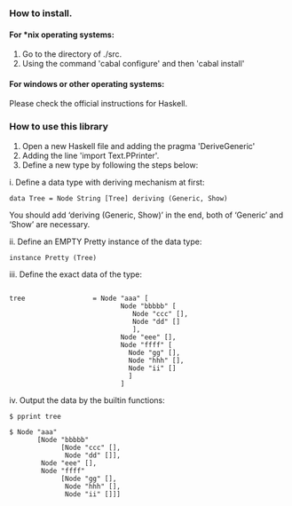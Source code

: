 ### How to install.

#### For *nix operating systems:

1. Go to the directory of ./src.
2. Using the command 'cabal configure' and then 'cabal install'

#### For windows or other operating systems:

Please check the official instructions for Haskell.

### How to use this library

1. Open a new Haskell file and adding the pragma 'DeriveGeneric'
2. Adding the line 'import Text.PPrinter'.
3. Define a new type by following the steps below:

i. Define a data type with deriving mechanism at first:

```
data Tree = Node String [Tree] deriving (Generic, Show)
```

You should add ‘deriving (Generic, Show)’ in the end, both of ‘Generic’ and ‘Show’ are necessary.

ii. Define an EMPTY Pretty instance of the data type:

```
instance Pretty (Tree)
```

iii. Define the exact data of the type:

```

tree                 = Node "aaa" [
                            Node "bbbbb" [
                               Node "ccc" [],
                               Node "dd" []
                               ],
                            Node "eee" [],
                            Node "ffff" [
                              Node "gg" [],
                              Node "hhh" [],
                              Node "ii" []
                              ]
                            ]

```

iv. Output the data by the builtin functions:

```
$ pprint tree

$ Node "aaa"
       [Node "bbbbb"
             [Node "ccc" [],
              Node "dd" []],
        Node "eee" [],
        Node "ffff"
             [Node "gg" [],
              Node "hhh" [],
              Node "ii" []]]
```

